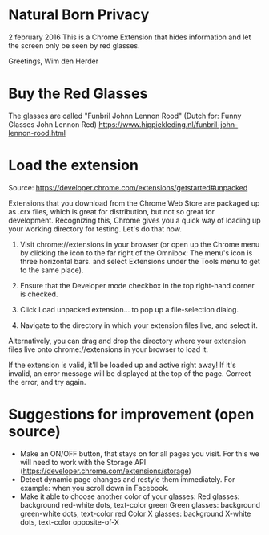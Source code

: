 # Natural Born Privacy
2 february 2016
This is a Chrome Extension that hides information and let the screen only be seen by red glasses. 

Greetings,
Wim den Herder

# Buy the Red Glasses

The glasses are called "Funbril Johnn Lennon Rood" (Dutch for: Funny Glasses John Lennon Red)
https://www.hippiekleding.nl/funbril-john-lennon-rood.html

# Load the extension
Source: https://developer.chrome.com/extensions/getstarted#unpacked

Extensions that you download from the Chrome Web Store are packaged up as .crx files, which is great for distribution, but not so great for development. Recognizing this, Chrome gives you a quick way of loading up your working directory for testing. Let's do that now.

1. Visit chrome://extensions in your browser (or open up the Chrome menu by clicking the icon to the far right of the Omnibox:  The menu's icon is three horizontal bars. and select Extensions under the Tools menu to get to the same place).

2. Ensure that the Developer mode checkbox in the top right-hand corner is checked.

3. Click Load unpacked extension… to pop up a file-selection dialog.

4. Navigate to the directory in which your extension files live, and select it.

Alternatively, you can drag and drop the directory where your extension files live onto chrome://extensions in your browser to load it.

If the extension is valid, it'll be loaded up and active right away! If it's invalid, an error message will be displayed at the top of the page. Correct the error, and try again.

# Suggestions for improvement (open source)

- Make an ON/OFF button, that stays on for all pages you visit. For this we will need to work with the Storage API (https://developer.chrome.com/extensions/storage)
- Detect dynamic page changes and restyle them immediately. For example: when you scroll down in Facebook.
- Make it able to choose another color of your glasses:
Red glasses: background red-white dots, text-color green
Green glasses: background green-white dots, text-color red
Color X glasses: background X-white dots, text-color opposite-of-X
